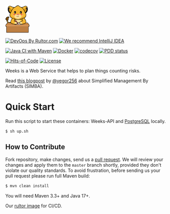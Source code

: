 <img src="logo.svg" alt="drawing" style="width:75px;"/>

[![DevOps By Rultor.com](https://www.rultor.com/b/yegor256/rultor)](https://www.rultor.com/p/yegor256/rultor)
[![We recommend IntelliJ IDEA](https://www.elegantobjects.org/intellij-idea.svg)](https://www.jetbrains.com/idea/)

[![Java CI with Maven](https://github.com/h1alexbel/weeks/actions/workflows/maven.yml/badge.svg)](https://github.com/h1alexbel/weeks/actions/workflows/maven.yml)
[![Docker](https://img.shields.io/docker/v/abialiauski/weeks/latest)](https://hub.docker.com/repository/docker/abialiauski/weeks/general)
[![codecov](https://codecov.io/github/h1alexbel/weeks/branch/master/graph/badge.svg?token=H0DGTD88KX)](https://codecov.io/github/h1alexbel/weeks)
[![PDD status](http://www.0pdd.com/svg?name=h1alexbel/weeks)](http://www.0pdd.com/p?name=h1alexbel/weeks)

[![Hits-of-Code](https://hitsofcode.com/github/h1alexbel/weeks)](https://hitsofcode.com/view/github/h1alexbel/weeks)
[![License](https://img.shields.io/badge/license-MIT-green.svg)](https://github.com/h1alexbel/weeks/blob/master/LICENSE)

Weeks is a Web Service that helps to plan things counting risks.

Read [this blogpost](https://www.yegor256.com/2021/09/09/simba.html) by [@yegor256](https://github.com/yegor256) about
Simplified Management By Artifacts (SIMBA).

# Quick Start

Run this script to start these containers: Weeks-API and [PostgreSQL](https://www.postgresql.org) locally.

```shell
$ sh up.sh
```

## How to Contribute

Fork repository, make changes, send us a [pull request](https://www.yegor256.com/2014/04/15/github-guidelines.html).
We will review your changes and apply them to the `master` branch shortly,
provided they don't violate our quality standards. To avoid frustration,
before sending us your pull request please run full Maven build:

```bash
$ mvn clean install
```

You will need Maven 3.3+ and Java 17+.

Our [rultor image](https://github.com/eo-cqrs/eo-kafka-rultor-image) for CI/CD.